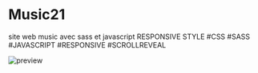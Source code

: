 # Music21
site web music avec sass et javascript RESPONSIVE STYLE
#CSS #SASS #JAVASCRIPT #RESPONSIVE #SCROLLREVEAL


![preview](https://user-images.githubusercontent.com/75976059/137130188-7c3399e1-7d72-4941-bf46-9121990a5690.png)
